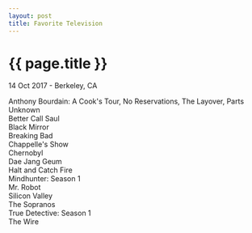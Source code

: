 ```yaml
---
layout: post
title: Favorite Television
---
```


{{ page.title }}
================

<p class="meta">14 Oct 2017 - Berkeley, CA</p>

Anthony Bourdain: A Cook's Tour, No Reservations, The Layover, Parts Unknown  
Better Call Saul  
Black Mirror  
Breaking Bad  
Chappelle's Show  
Chernobyl  
Dae Jang Geum  
Halt and Catch Fire  
Mindhunter: Season 1  
Mr. Robot  
Silicon Valley  
The Sopranos  
True Detective: Season 1  
The Wire  
